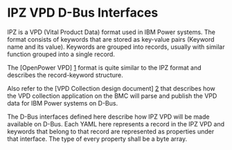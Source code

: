 # IPZ VPD D-Bus Interfaces

IPZ is a VPD (Vital Product Data) format used in IBM Power systems. The format
consists of keywords that are stored as key-value pairs (Keyword name and its
value). Keywords are grouped into records, usually with similar function grouped
into a single record.

The [OpenPower VPD] [1] format is quite similar to the IPZ format and describes the
record-keyword structure.

Also refer to the [VPD Collection design document] [2] that describes how the VPD
collection application on the BMC will parse and publish the VPD data for IBM Power
systems on D-Bus.

The D-Bus interfaces defined here describe how IPZ VPD will be made available on
D-Bus. Each YAML here represents a record in the IPZ VPD and keywords that
belong to that record are represented as properties under that interface. The
type of every property shall be a byte array.

[1]:
  https://www-355.ibm.com/systems/power/openpower/posting.xhtml?postingId=1D060729AC96891885257E1B0053BC95
[2]: https://github.com/openbmc/docs/blob/master/designs/vpd-collection.md
